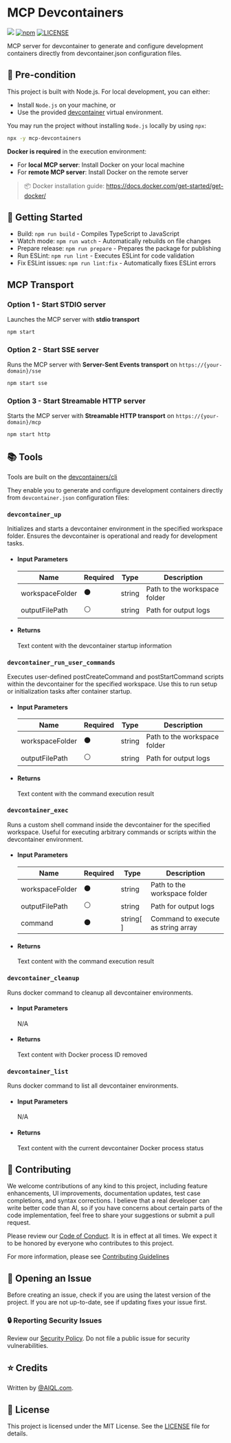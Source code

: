 # MCP Devcontainers

![](https://camo.githubusercontent.com/e36ffd91d8e6eaf39b1cf1d2ba210c6bb4022a772471bb077f28764e2a6da723/68747470733a2f2f62616467652e6d6370782e6465763f747970653d736572766572)
[![npm](https://img.shields.io/npm/v/mcp-devcontainers)](https://www.npmjs.com/package/mcp-devcontainers)
[![LICENSE](https://img.shields.io/github/license/AI-QL/mcp-devcontainers)](https://github.com/AI-QL/mcp-devcontainers/blob/main/LICENSE)

MCP server for devcontainer to generate and configure development containers directly from devcontainer.json configuration files.

## 📌 Pre-condition

This project is built with Node.js. For local development, you can either:
- Install `Node.js` on your machine, or  
- Use the provided [devcontainer](.devcontainer/devcontainer.json) virtual environment.

You may run the project without installing `Node.js` locally by using `npx`:
```bash
npx -y mcp-devcontainers
```

**Docker is required** in the execution environment:
- For **local MCP server**: Install Docker on your local machine  
- For **remote MCP server**: Install Docker on the remote server  

> 📦 Docker installation guide: https://docs.docker.com/get-started/get-docker/

## 🚀 Getting Started
- Build: `npm run build` - Compiles TypeScript to JavaScript
- Watch mode: `npm run watch` - Automatically rebuilds on file changes
- Prepare release: `npm run prepare` - Prepares the package for publishing
- Run ESLint: `npm run lint` - Executes ESLint for code validation
- Fix ESLint issues: `npm run lint:fix` - Automatically fixes ESLint errors

## MCP Transport

### Option 1 - Start STDIO server

Launches the MCP server with **stdio transport**
```bash
npm start
```

### Option 2 - Start SSE server
Runs the MCP server with **Server-Sent Events transport** on `https://{your-domain}/sse`
```bash
npm start sse
```

### Option 3 - Start Streamable HTTP server
Starts the MCP server with **Streamable HTTP transport** on `https://{your-domain}/mcp`
```bash
npm start http
```

## 📚 Tools

Tools are built on the [devcontainers/cli](https://github.com/devcontainers/cli)

They enable you to generate and configure development containers directly from `devcontainer.json` configuration files:

### `devcontainer_up`

Initializes and starts a devcontainer environment in the specified workspace folder. Ensures the devcontainer is operational and ready for development tasks.

- #### Input Parameters
  | Name | Required | Type | Description |
  | -------- | -------- | -------- | -------- |
  | workspaceFolder   | ⚫ | string | Path to the workspace folder |
  | outputFilePath    | ⚪ | string | Path for output logs |

- #### Returns

  Text content with the devcontainer startup information


### `devcontainer_run_user_commands`

  Executes user-defined postCreateCommand and postStartCommand scripts within the devcontainer for the specified workspace. Use this to run setup or initialization tasks after container startup.

- #### Input Parameters
  | Name | Required | Type | Description |
  | -------- | -------- | -------- | -------- |
  | workspaceFolder   | ⚫ | string | Path to the workspace folder |
  | outputFilePath    | ⚪ | string | Path for output logs |

- #### Returns

  Text content with the command execution result


### `devcontainer_exec`

  Runs a custom shell command inside the devcontainer for the specified workspace. Useful for executing arbitrary commands or scripts within the devcontainer environment.

- #### Input Parameters
  | Name | Required | Type | Description |
  | -------- | -------- | -------- | -------- |
  | workspaceFolder   | ⚫ | string | Path to the workspace folder |
  | outputFilePath    | ⚪ | string | Path for output logs |
  | command           | ⚫ | string[ ] | Command to execute as string array |

- #### Returns

  Text content with the command execution result


### `devcontainer_cleanup`

  Runs docker command to cleanup all devcontainer environments.

- #### Input Parameters
  
  N/A

- #### Returns

  Text content with Docker process ID removed


### `devcontainer_list`

  Runs docker command to list all devcontainer environments.

- #### Input Parameters
  
  N/A

- #### Returns

  Text content with the current devcontainer Docker process status


## 🤝 Contributing

We welcome contributions of any kind to this project, including feature enhancements, UI improvements, documentation updates, test case completions, and syntax corrections. I believe that a real developer can write better code than AI, so if you have concerns about certain parts of the code implementation, feel free to share your suggestions or submit a pull request.

Please review our [Code of Conduct](CODE_OF_CONDUCT.md). It is in effect at all times. We expect it to be honored by everyone who contributes to this project.

For more information, please see [Contributing Guidelines](CONTRIBUTING.md)

## 🐞 Opening an Issue

Before creating an issue, check if you are using the latest version of the project. If you are not up-to-date, see if updating fixes your issue first.

### 🔒 Reporting Security Issues

Review our [Security Policy](SECURITY.md). Do not file a public issue for security vulnerabilities.

## ⭐ Credits

Written by [@AIQL.com](https://github.com/AI-QL).

## 📜 License
This project is licensed under the MIT License. See the [LICENSE](LICENSE) file for details.

